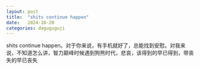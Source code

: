```yaml
---
layout: post
title:  "shits continue happen"
date:   2024-10-20
categories: daguguguji
---
```


shits continue happen。对于你来说，有手机就好了，总能找到安慰。对我来说，不知道怎么讲，智力巅峰时候遇到狗熊时代，悲哀，该得到的早已得到，带丧失的早已丧失